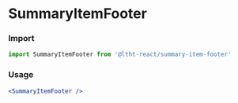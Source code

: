 
# SummaryItemFooter

<!-- STORY -->

### Import

```js
import SummaryItemFooter from '@ltht-react/summary-item-footer'
```

### Usage

```jsx
<SummaryItemFooter />
```
  